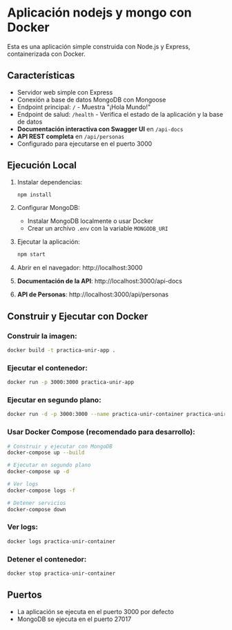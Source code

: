 # Aplicación nodejs y mongo con Docker

Esta es una aplicación simple construida con Node.js y Express, containerizada con Docker.

## Características

- Servidor web simple con Express
- Conexión a base de datos MongoDB con Mongoose
- Endpoint principal: `/` - Muestra "¡Hola Mundo!"
- Endpoint de salud: `/health` - Verifica el estado de la aplicación y la base de datos
- **Documentación interactiva con Swagger UI** en `/api-docs`
- **API REST completa** en `/api/personas`
- Configurado para ejecutarse en el puerto 3000

## Ejecución Local

1. Instalar dependencias:
   ```bash
   npm install
   ```

2. Configurar MongoDB:
   - Instalar MongoDB localmente o usar Docker
   - Crear un archivo `.env` con la variable `MONGODB_URI`

3. Ejecutar la aplicación:
   ```bash
   npm start
   ```

4. Abrir en el navegador: http://localhost:3000
5. **Documentación de la API**: http://localhost:3000/api-docs
6. **API de Personas**: http://localhost:3000/api/personas

## Construir y Ejecutar con Docker

### Construir la imagen:
```bash
docker build -t practica-unir-app .
```

### Ejecutar el contenedor:
```bash
docker run -p 3000:3000 practica-unir-app
```

### Ejecutar en segundo plano:
```bash
docker run -d -p 3000:3000 --name practica-unir-container practica-unir-app
```

### Usar Docker Compose (recomendado para desarrollo):
```bash
# Construir y ejecutar con MongoDB
docker-compose up --build

# Ejecutar en segundo plano
docker-compose up -d

# Ver logs
docker-compose logs -f

# Detener servicios
docker-compose down
```

### Ver logs:
```bash
docker logs practica-unir-container
```

### Detener el contenedor:
```bash
docker stop practica-unir-container
```

## Puertos

- La aplicación se ejecuta en el puerto 3000 por defecto
- MongoDB se ejecuta en el puerto 27017

